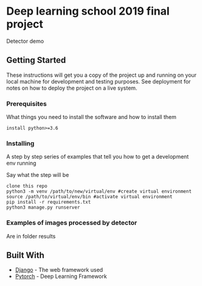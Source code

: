 # Deep learning school 2019 final project

Detector demo

## Getting Started

These instructions will get you a copy of the project up and running on your local machine for development and testing purposes. See deployment for notes on how to deploy the project on a live system.

### Prerequisites

What things you need to install the software and how to install them

```
install python>=3.6
```

### Installing

A step by step series of examples that tell you how to get a development env running

Say what the step will be

```
clone this repo
python3 -m venv /path/to/new/virtual/env #create virtual environment
source /path/to/virtual/env/bin #activate virtual environment
pip install -r requirements.txt
python3 manage.py runserver
```

### Examples of images processed by detector

Are in folder results

## Built With

* [Django](https://www.djangoproject.com/) - The web framework used
* [Pytorch](http://pytorch.org/) - Deep Learning Framework
